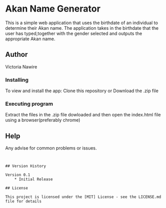 # Akan Name Generator

This is a simple web application that uses the birthdate of an individual to determine their Akan name.
The application takes in the birthdate that the user has typed,together with the gender selected and outputs the appropriate Akan name.


## Author
Victoria Nawire


### Installing

To view and install the app:
Clone this repository or Download the .zip file
### Executing program
Extract the files in the .zip file dowloaded  and then open the index.html file using a browser(preferably chrome)


## Help

Any advise for common problems or issues.
```


## Version History

Version 0.1
    * Initial Release

## License

This project is licensed under the [MIT] License - see the LICENSE.md file for details

